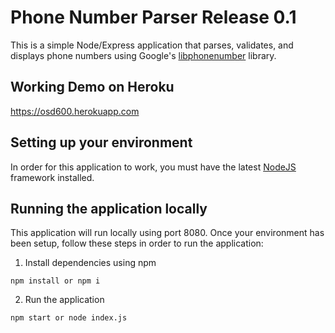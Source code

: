 # Phone Number Parser Release 0.1
This is a simple Node/Express application that parses, validates, and displays phone numbers using Google's [libphonenumber](https://github.com/googlei18n/libphonenumber) library.

## Working Demo on Heroku
https://osd600.herokuapp.com

## Setting up your environment
In order for this application to work, you must have the latest [NodeJS](https://nodejs.org/en/download/) framework installed.

## Running the application locally
This application will run locally using port 8080.
Once your environment has been setup, follow these steps in order to run the application:
1. Install dependencies using npm
```
npm install or npm i
```
2. Run the application
```
npm start or node index.js
```

